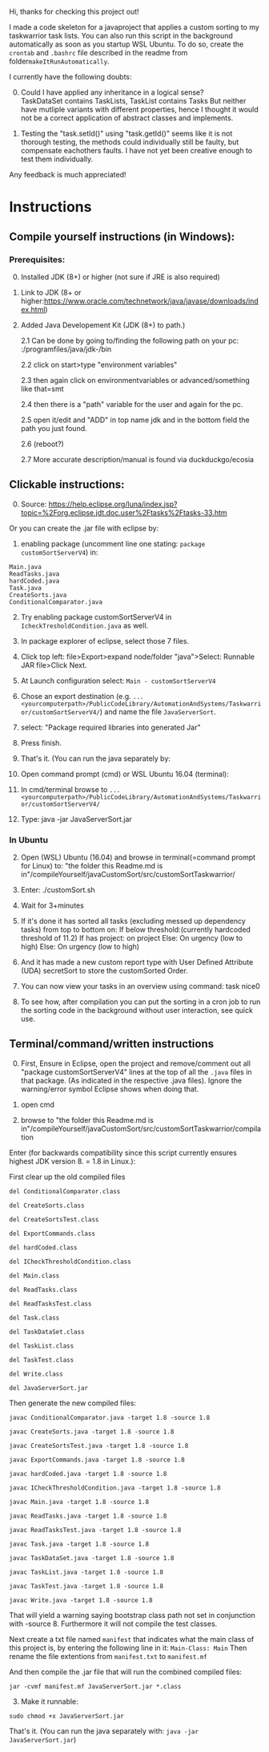 Hi, thanks for checking this project out!

I made a code skeleton for a javaproject that applies a custom sorting to my taskwarrior task lists. You can also run this script in the background automatically as soon as you startup WSL Ubuntu. To do so, create the `crontab` and `.bashrc` file described in the readme from folder`makeItRunAutomatically`.

I currently have the following doubts:

0. Could I have applied any inheritance in a logical sense?  
TaskDataSet contains TaskLists, 
TaskList contains Tasks
But neither have mutliple variants with different properties, hence I thought it would not be a correct
application of abstract classes and implements.

2. Testing the "task.setId()" using "task.getId()" seems like it is not thorough testing, the methods could individually still 
be faulty, but compensate eachothers faults. I have not yet been creative enough to test them individually.

Any feedback is much appreciated!


# Instructions

Compile yourself instructions (in Windows):
------------
### Prerequisites: ###

0. Installed JDK (8+) or higher (not sure if JRE is also required)

1. Link to JDK (8+ or higher:https://www.oracle.com/technetwork/java/javase/downloads/index.html)

2. Added Java Developement Kit (JDK (8+) to path.)

	2.1 Can be done by going to/finding the following path on your pc: <yourharddrive>:/programfiles/java/jdk-<versionnr>/bin
	
	2.2 click on start>type "environment variables" 
	
	2.3 then again click on environmentvariables or advanced/something like that=smt
	
	2.4 then there is a "path" variable for the user and again for the pc. 
	
	2.5 open it/edit and "ADD" in top name jdk and in the bottom field the path you just found.	
	
	2.6 (reboot?)
	
	2.7 More accurate description/manual is found via duckduckgo/ecosia 
	
## Clickable instructions:
0. Source: https://help.eclipse.org/luna/index.jsp?topic=%2Forg.eclipse.jdt.doc.user%2Ftasks%2Ftasks-33.htm 

Or you can create the .jar file with eclipse by:
1. enabling package (uncomment line one stating: `package customSortServerV4`) in:
```
Main.java
ReadTasks.java
hardCoded.java
Task.java
CreateSorts.java
ConditionalComparator.java
```
2. Try enabling package customSortServerV4 in `IcheckTresholdCondition.java` as well.

3. In package explorer of eclipse, select those 7 files.

4. Click top left: file>Export>expand node/folder "java">Select: Runnable JAR file>Click Next.

5. At Launch configuration select: `Main - customSortServerV4`

6. Chose an export destination (e.g. `...<yourcomputerpath>/PublicCodeLibrary/AutomationAndSystems/Taskwarrior/customSortServerV4/`) and name the file `JavaServerSort`. 

7. select: "Package required libraries into generated Jar"

8. Press finish.

9. That's it. (You can run the java separately by:

10. Open command prompt (cmd) or WSL Ubuntu 16.04 (terminal):

11. In cmd/terminal browse to `...<yourcomputerpath>/PublicCodeLibrary/AutomationAndSystems/Taskwarrior/customSortServerV4/` 

12. Type: java -jar JavaServerSort.jar
### In Ubuntu


2. Open (WSL) Ubuntu (16.04) and browse in terminal(=command prompt for Linux) to: "the folder this Readme.md is in"/compileYourself/javaCustomSort/src/customSortTaskwarrior/

3. Enter: 
./customSort.sh

4. Wait for 3+minutes

5. If it's done it has sorted all tasks (excluding messed up dependency tasks) from top to bottom on: 
	 	If below threshold:(currently hardcoded threshold of 11.2) 
			If has project: 
				on project
			Else:
				On urgency (low to high)
		Else:
			On urgency (low to high)

6. And it has made a new custom report type with User Defined Attribute (UDA) secretSort to store the customSorted Order.

7. You can now view your tasks in an overview using command: task nice0

8. To see how, after compilation you can put the sorting in a cron job to run the sorting code in the background without user 
interaction, see quick use.


## Terminal/command/written instructions

0. First, Ensure in Eclipse, open the project and remove/comment out all "package customSortServerV4" lines  at the top of all the `.java` files in that package. (As indicated in the respective .java files). Ignore the warning/error symbol Eclipse shows when doing that.

1. open cmd

2. browse to "the folder this Readme.md is in"/compileYourself/javaCustomSort/src/customSortTaskwarrior/compilation

Enter (for backwards compatibility since this script currently ensures highest JDK version 8. = 1.8 in Linux.):


First clear up the old compiled files
```
del ConditionalComparator.class

del CreateSorts.class

del CreateSortsTest.class

del ExportCommands.class

del hardCoded.class

del ICheckThresholdCondition.class

del Main.class

del ReadTasks.class

del ReadTasksTest.class

del Task.class

del TaskDataSet.class

del TaskList.class

del TaskTest.class

del Write.class

del JavaServerSort.jar
```
Then generate the new compiled files:
```
javac ConditionalComparator.java -target 1.8 -source 1.8

javac CreateSorts.java -target 1.8 -source 1.8

javac CreateSortsTest.java -target 1.8 -source 1.8

javac ExportCommands.java -target 1.8 -source 1.8

javac hardCoded.java -target 1.8 -source 1.8

javac ICheckThresholdCondition.java -target 1.8 -source 1.8

javac Main.java -target 1.8 -source 1.8

javac ReadTasks.java -target 1.8 -source 1.8

javac ReadTasksTest.java -target 1.8 -source 1.8

javac Task.java -target 1.8 -source 1.8

javac TaskDataSet.java -target 1.8 -source 1.8

javac TaskList.java -target 1.8 -source 1.8

javac TaskTest.java -target 1.8 -source 1.8

javac Write.java -target 1.8 -source 1.8
```
That will yield a warning saying bootstrap class path not set in conjunction with -source 8. Furthermore it will not compile the test classes.

Next create a txt file named `manifest` that indicates what the main class of this project is, by entering the following line in it:
`Main-Class: Main`
Then rename the file extentions from `manifest.txt` to `manifest.mf`

And then compile the .jar file that will run the combined compiled files:
```
jar -cvmf manifest.mf JavaServerSort.jar *.class
```

3. Make it runnable:
```
sudo chmod +x JavaServerSort.jar
```

That's it. (You can run the java separately with: `java -jar JavaServerSort.jar`) 
